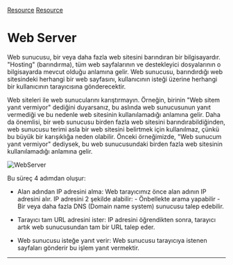 [Resource](https://www.theodinproject.com/lessons/foundations-how-does-the-web-work)
[Resource](https://developer.mozilla.org/en-US/docs/Learn/Common_questions/Web_mechanics/Pages_sites_servers_and_search_engines)


# Web Server

Web sunucusu, bir veya daha fazla web sitesini barındıran bir bilgisayardır. "Hosting" (barındırma), tüm web sayfalarının ve destekleyici dosyalarının o bilgisayarda mevcut olduğu anlamına gelir. Web sunucusu, barındırdığı web sitesindeki herhangi bir web sayfasını, kullanıcının isteği üzerine herhangi bir kullanıcının tarayıcısına gönderecektir.

Web siteleri ile web sunucularını karıştırmayın. Örneğin, birinin "Web sitem yanıt vermiyor" dediğini duyarsanız, bu aslında web sunucusunun yanıt vermediği ve bu nedenle web sitesinin kullanılamadığı anlamına gelir. Daha da önemlisi, bir web sunucusu birden fazla web sitesini barındırabildiğinden, web sunucusu terimi asla bir web sitesini belirtmek için kullanılmaz, çünkü bu büyük bir karışıklığa neden olabilir. Önceki örneğimizde, "Web sunucum yanıt vermiyor" dediysek, bu web sunucusundaki birden fazla web sitesinin kullanılamadığı anlamına gelir.


![WebServer](https://media.geeksforgeeks.org/wp-content/uploads/Web_Servers_work_1.png)


Bu süreç 4 adımdan oluşur:

- Alan adından IP adresini alma:
    Web tarayıcımız önce alan adının IP adresini alır. IP adresini 2 şekilde alabilir:
        - Önbellekte arama yapabilir
        - Bir veya daha fazla DNS (Domain name system) sunucusu talep edebilir.

- Tarayıcı tam URL adresini ister:
    IP adresini öğrendikten sonra, tarayıcı artık web sunucusundan tam bir URL talep eder.

- Web sunucusu isteğe yanıt verir:
    Web sunucusu tarayıcıya istenen sayfaları gönderir bu işlem yanıt vermektir. 

---

